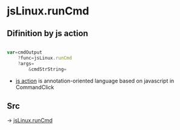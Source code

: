 # jsLinux.runCmd

## Difinition by js action

```js.js

var=cmdOutput
	?func=jsLinux.runCmd
	?args=
		&cmdStrString=
```

- [js action]() is annotation-oriented language based on javascript in CommandClick

## Src

-> [jsLinux.runCmd](https://github.com/puutaro/CommandClick/blob/master/app/src/main/java/com/puutaro/commandclick/fragment_lib/terminal_fragment/js_interface/JsLinux.kt#L16)


